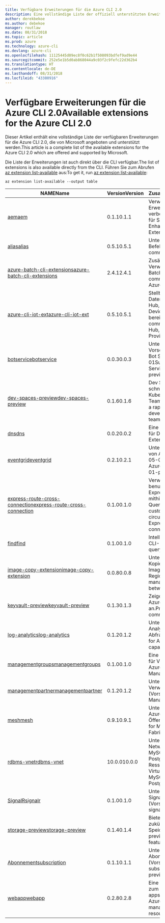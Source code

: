 ```yaml
---
title: Verfügbare Erweiterungen für die Azure CLI 2.0
description: Eine vollständige Liste der offiziell unterstützten Erweiterungen für die Azure CLI 2.0
author: derekbekoe
ms.author: debekoe
manager: routlaw
ms.date: 08/31/2018
ms.topic: article
ms.prod: azure
ms.technology: azure-cli
ms.devlang: azure-cli
ms.openlocfilehash: 11125445d09ec8f0c62b1f508093bdfef9ad9e44
ms.sourcegitcommit: 252e5e1b5d0ab868044a9c03f2c9fefc22d362b4
ms.translationtype: HT
ms.contentlocale: de-DE
ms.lasthandoff: 08/31/2018
ms.locfileid: "43380916"
---
```

# <a name="available-extensions-for-the-azure-cli-20"></a><span data-ttu-id="d85d9-103">Verfügbare Erweiterungen für die Azure CLI 2.0</span><span class="sxs-lookup"><span data-stu-id="d85d9-103">Available extensions for the Azure CLI 2.0</span></span>

<span data-ttu-id="d85d9-104">Dieser Artikel enthält eine vollständige Liste der verfügbaren Erweiterungen für die Azure CLI 2.0, die von Microsoft angeboten und unterstützt werden.</span><span class="sxs-lookup"><span data-stu-id="d85d9-104">This article is a complete list of the available extensions for the Azure CLI 2.0 which are offered and supported by Microsoft.</span></span>

<span data-ttu-id="d85d9-105">Die Liste der Erweiterungen ist auch direkt über die CLI verfügbar.</span><span class="sxs-lookup"><span data-stu-id="d85d9-105">The list of extensions is also available directly from the CLI.</span></span> <span data-ttu-id="d85d9-106">Führen Sie zum Abrufen [az extension list-available](/cli/azure/extension?view=azure-cli-latest#az-extension-list-available) aus:</span><span class="sxs-lookup"><span data-stu-id="d85d9-106">To get it, run [az extension list-available](/cli/azure/extension?view=azure-cli-latest#az-extension-list-available):</span></span>

```azurecli
az extension list-available --output table
```

| <span data-ttu-id="d85d9-107">NAME</span><span class="sxs-lookup"><span data-stu-id="d85d9-107">Name</span></span> | <span data-ttu-id="d85d9-108">Version</span><span class="sxs-lookup"><span data-stu-id="d85d9-108">Version</span></span> | <span data-ttu-id="d85d9-109">Zusammenfassung</span><span class="sxs-lookup"><span data-stu-id="d85d9-109">Summary</span></span> | <span data-ttu-id="d85d9-110">Vorschau</span><span class="sxs-lookup"><span data-stu-id="d85d9-110">Preview</span></span> |
|------|---------|---------|---------|
| [<span data-ttu-id="d85d9-111">aem</span><span class="sxs-lookup"><span data-stu-id="d85d9-111">aem</span></span>](https://github.com/Azure/azure-cli-extensions) | <span data-ttu-id="d85d9-112">0.1.1</span><span class="sxs-lookup"><span data-stu-id="d85d9-112">0.1.1</span></span> | <span data-ttu-id="d85d9-113">Verwalten der Azure-Erweiterungen zur verbesserten Überwachung für SAP</span><span class="sxs-lookup"><span data-stu-id="d85d9-113">Manage Azure Enhanced Monitoring Extensions for SAP</span></span> |  |
| [<span data-ttu-id="d85d9-114">alias</span><span class="sxs-lookup"><span data-stu-id="d85d9-114">alias</span></span>](https://github.com/Azure/azure-cli-extensions) | <span data-ttu-id="d85d9-115">0.5.1</span><span class="sxs-lookup"><span data-stu-id="d85d9-115">0.5.1</span></span> | <span data-ttu-id="d85d9-116">Unterstützung für Befehlsaliase</span><span class="sxs-lookup"><span data-stu-id="d85d9-116">Support for command aliases</span></span> | <span data-ttu-id="d85d9-117">JA</span><span class="sxs-lookup"><span data-stu-id="d85d9-117">Yes</span></span> |
| [<span data-ttu-id="d85d9-118">azure-batch-cli-extensions</span><span class="sxs-lookup"><span data-stu-id="d85d9-118">azure-batch-cli-extensions</span></span>](https://github.com/Azure/azure-batch-cli-extensions) | <span data-ttu-id="d85d9-119">2.4.1</span><span class="sxs-lookup"><span data-stu-id="d85d9-119">2.4.1</span></span> | <span data-ttu-id="d85d9-120">Zusätzliche Befehle für die Verwendung des Azure Batch-Diensts</span><span class="sxs-lookup"><span data-stu-id="d85d9-120">Additional commands for working with Azure Batch service</span></span> |  |
| [<span data-ttu-id="d85d9-121">azure-cli-iot-ext</span><span class="sxs-lookup"><span data-stu-id="d85d9-121">azure-cli-iot-ext</span></span>](https://github.com/azure/azure-iot-cli-extension) | <span data-ttu-id="d85d9-122">0.5.1</span><span class="sxs-lookup"><span data-stu-id="d85d9-122">0.5.1</span></span> | <span data-ttu-id="d85d9-123">Stellt die Befehlsebene der Datenebene für Azure IoT Hub, IoT Edge und den IoT Device Provisioning-Dienst bereit</span><span class="sxs-lookup"><span data-stu-id="d85d9-123">Provides the data plane command layer for Azure IoT Hub, IoT Edge and IoT Device Provisioning Service</span></span> |  |
| [<span data-ttu-id="d85d9-124">botservice</span><span class="sxs-lookup"><span data-stu-id="d85d9-124">botservice</span></span>](https://github.com/Azure/azure-cli-extensions) | <span data-ttu-id="d85d9-125">0.0.3</span><span class="sxs-lookup"><span data-stu-id="d85d9-125">0.0.3</span></span> | <span data-ttu-id="d85d9-126">Unterstützung für die Vorschaufeatures von Azure Bot Service 2017-12-01</span><span class="sxs-lookup"><span data-stu-id="d85d9-126">Support for Azure Bot Service 2017-12-01 preview features</span></span> | <span data-ttu-id="d85d9-127">JA</span><span class="sxs-lookup"><span data-stu-id="d85d9-127">Yes</span></span> |
| [<span data-ttu-id="d85d9-128">dev-spaces-preview</span><span class="sxs-lookup"><span data-stu-id="d85d9-128">dev-spaces-preview</span></span>](https://github.com/Azure/azure-cli-extensions) | <span data-ttu-id="d85d9-129">0.1.6</span><span class="sxs-lookup"><span data-stu-id="d85d9-129">0.1.6</span></span> | <span data-ttu-id="d85d9-130">Dev Spaces ermöglicht eine schnelle, iterative Kubernetes-Bereitstellung für Teams.</span><span class="sxs-lookup"><span data-stu-id="d85d9-130">Dev Spaces provides a rapid, iterative Kubernetes development experience for teams.</span></span> | <span data-ttu-id="d85d9-131">JA</span><span class="sxs-lookup"><span data-stu-id="d85d9-131">Yes</span></span> |
| [<span data-ttu-id="d85d9-132">dns</span><span class="sxs-lookup"><span data-stu-id="d85d9-132">dns</span></span>](https://github.com/Azure/azure-cli-extensions) | <span data-ttu-id="d85d9-133">0.0.2</span><span class="sxs-lookup"><span data-stu-id="d85d9-133">0.0.2</span></span> | <span data-ttu-id="d85d9-134">Eine Azure CLI-Erweiterung für DNS-Zonen</span><span class="sxs-lookup"><span data-stu-id="d85d9-134">An Azure CLI Extension for DNS zones</span></span> |  |
| [<span data-ttu-id="d85d9-135">eventgrid</span><span class="sxs-lookup"><span data-stu-id="d85d9-135">eventgrid</span></span>](https://github.com/Azure/azure-cli-extensions) | <span data-ttu-id="d85d9-136">0.2.1</span><span class="sxs-lookup"><span data-stu-id="d85d9-136">0.2.1</span></span> | <span data-ttu-id="d85d9-137">Unterstützung für Features von Azure EventGrid 2018-05-01-preview</span><span class="sxs-lookup"><span data-stu-id="d85d9-137">Support for Azure EventGrid 2018-05-01-preview features</span></span> | <span data-ttu-id="d85d9-138">JA</span><span class="sxs-lookup"><span data-stu-id="d85d9-138">Yes</span></span> |
| [<span data-ttu-id="d85d9-139">express-route-cross-connection</span><span class="sxs-lookup"><span data-stu-id="d85d9-139">express-route-cross-connection</span></span>](https://github.com/Azure/azure-cli-extensions/tree/master/src/express-route-cross-connection) | <span data-ttu-id="d85d9-140">0.1.0</span><span class="sxs-lookup"><span data-stu-id="d85d9-140">0.1.0</span></span> | <span data-ttu-id="d85d9-141">Verwalten von benutzerdefinierten ExpressRoute-Verbindungen mithilfe einer ExpressRoute-Querverbindung</span><span class="sxs-lookup"><span data-stu-id="d85d9-141">Manage customer ExpressRoute circuits using an ExpressRoute cross-connection.</span></span> |  |
| [<span data-ttu-id="d85d9-142">find</span><span class="sxs-lookup"><span data-stu-id="d85d9-142">find</span></span>](https://github.com/Azure/azure-cli-extensions/tree/master/src/find) | <span data-ttu-id="d85d9-143">0.1.0</span><span class="sxs-lookup"><span data-stu-id="d85d9-143">0.1.0</span></span> | <span data-ttu-id="d85d9-144">Intelligentes Abfragen von CLI-Informationen</span><span class="sxs-lookup"><span data-stu-id="d85d9-144">Intelligent querying for CLI information.</span></span> | <span data-ttu-id="d85d9-145">JA</span><span class="sxs-lookup"><span data-stu-id="d85d9-145">Yes</span></span> |
| [<span data-ttu-id="d85d9-146">image-copy-extension</span><span class="sxs-lookup"><span data-stu-id="d85d9-146">image-copy-extension</span></span>](https://github.com/Azure/azure-cli-extensions) | <span data-ttu-id="d85d9-147">0.0.8</span><span class="sxs-lookup"><span data-stu-id="d85d9-147">0.0.8</span></span> | <span data-ttu-id="d85d9-148">Unterstützung für das Kopieren verwalteter VM-Images zwischen Regionen</span><span class="sxs-lookup"><span data-stu-id="d85d9-148">Support for copying managed vm images between regions</span></span> |  |
| [<span data-ttu-id="d85d9-149">keyvault-preview</span><span class="sxs-lookup"><span data-stu-id="d85d9-149">keyvault-preview</span></span>](https://github.com/Azure/azure-keyvault-cli-extension) | <span data-ttu-id="d85d9-150">0.1.3</span><span class="sxs-lookup"><span data-stu-id="d85d9-150">0.1.3</span></span> | <span data-ttu-id="d85d9-151">Zeigen Sie eine Vorschau der Azure Key Vault-Befehle an.</span><span class="sxs-lookup"><span data-stu-id="d85d9-151">Preview Azure Key Vault commands.</span></span> | <span data-ttu-id="d85d9-152">JA</span><span class="sxs-lookup"><span data-stu-id="d85d9-152">Yes</span></span> |
| [<span data-ttu-id="d85d9-153">log-analytics</span><span class="sxs-lookup"><span data-stu-id="d85d9-153">log-analytics</span></span>](https://github.com/Azure/azure-cli-extensions/tree/master/src/log-analytics) | <span data-ttu-id="d85d9-154">0.1.2</span><span class="sxs-lookup"><span data-stu-id="d85d9-154">0.1.2</span></span> | <span data-ttu-id="d85d9-155">Unterstützung für Azure Log Analytics-Abfragefunktionen</span><span class="sxs-lookup"><span data-stu-id="d85d9-155">Support for Azure Log Analytics query capabilities.</span></span> | <span data-ttu-id="d85d9-156">JA</span><span class="sxs-lookup"><span data-stu-id="d85d9-156">Yes</span></span> |
| [<span data-ttu-id="d85d9-157">managementgroups</span><span class="sxs-lookup"><span data-stu-id="d85d9-157">managementgroups</span></span>](https://github.com/Azure/azure-cli-extensions) | <span data-ttu-id="d85d9-158">0.1.0</span><span class="sxs-lookup"><span data-stu-id="d85d9-158">0.1.0</span></span> | <span data-ttu-id="d85d9-159">Eine Azure CLI-Erweiterung für Verwaltungsgruppen</span><span class="sxs-lookup"><span data-stu-id="d85d9-159">An Azure CLI Extension for Management Groups</span></span> |  |
| [<span data-ttu-id="d85d9-160">managementpartner</span><span class="sxs-lookup"><span data-stu-id="d85d9-160">managementpartner</span></span>](https://github.com/Azure/azure-cli-extensions) | <span data-ttu-id="d85d9-161">0.1.2</span><span class="sxs-lookup"><span data-stu-id="d85d9-161">0.1.2</span></span> | <span data-ttu-id="d85d9-162">Unterstützung für Verwaltungspartner (Vorschauversion)</span><span class="sxs-lookup"><span data-stu-id="d85d9-162">Support for Management Partner preview</span></span> |  |
| [<span data-ttu-id="d85d9-163">mesh</span><span class="sxs-lookup"><span data-stu-id="d85d9-163">mesh</span></span>](https://github.com/Azure/azure-cli-extensions) | <span data-ttu-id="d85d9-164">0.9.1</span><span class="sxs-lookup"><span data-stu-id="d85d9-164">0.9.1</span></span> | <span data-ttu-id="d85d9-165">Unterstützung für Microsoft Azure Service Fabric Mesh: Öffentliche Vorschau</span><span class="sxs-lookup"><span data-stu-id="d85d9-165">Support for Microsoft Azure Service Fabric Mesh - Public Preview</span></span> | <span data-ttu-id="d85d9-166">JA</span><span class="sxs-lookup"><span data-stu-id="d85d9-166">Yes</span></span> |
| [<span data-ttu-id="d85d9-167">rdbms-vnet</span><span class="sxs-lookup"><span data-stu-id="d85d9-167">rdbms-vnet</span></span>](https://github.com/Azure/azure-cli-extensions) | <span data-ttu-id="d85d9-168">10.0.0</span><span class="sxs-lookup"><span data-stu-id="d85d9-168">10.0.0</span></span> | <span data-ttu-id="d85d9-169">Unterstützung für Virtual Network-Regeln in Azure MySQL- und Azure PostgreSQL-Ressourcen</span><span class="sxs-lookup"><span data-stu-id="d85d9-169">Support for Virtual Network rules in Azure MySQL and Azure PostgreSQL resources</span></span> |  |
| [<span data-ttu-id="d85d9-170">SignalR</span><span class="sxs-lookup"><span data-stu-id="d85d9-170">signalr</span></span>](https://github.com/Azure/azure-cli-extensions) | <span data-ttu-id="d85d9-171">0.1.0</span><span class="sxs-lookup"><span data-stu-id="d85d9-171">0.1.0</span></span> | <span data-ttu-id="d85d9-172">Unterstützung für die SignalR-Verwaltung (Vorschauversion)</span><span class="sxs-lookup"><span data-stu-id="d85d9-172">Support for signalr management preview.</span></span> | <span data-ttu-id="d85d9-173">JA</span><span class="sxs-lookup"><span data-stu-id="d85d9-173">Yes</span></span> |
| [<span data-ttu-id="d85d9-174">storage-preview</span><span class="sxs-lookup"><span data-stu-id="d85d9-174">storage-preview</span></span>](https://github.com/Azure/azure-cli-extensions/tree/master/src/storage-preview) | <span data-ttu-id="d85d9-175">0.1.4</span><span class="sxs-lookup"><span data-stu-id="d85d9-175">0.1.4</span></span> | <span data-ttu-id="d85d9-176">Bietet eine Vorschau für zukünftige Speicherfeatures.</span><span class="sxs-lookup"><span data-stu-id="d85d9-176">Provides a preview for upcoming storage features.</span></span> | <span data-ttu-id="d85d9-177">JA</span><span class="sxs-lookup"><span data-stu-id="d85d9-177">Yes</span></span> |
| [<span data-ttu-id="d85d9-178">Abonnement</span><span class="sxs-lookup"><span data-stu-id="d85d9-178">subscription</span></span>](https://github.com/Azure/azure-cli-extensions) | <span data-ttu-id="d85d9-179">0.1.1</span><span class="sxs-lookup"><span data-stu-id="d85d9-179">0.1.1</span></span> | <span data-ttu-id="d85d9-180">Unterstützung für die Abonnementverwaltung (Vorschauversion)</span><span class="sxs-lookup"><span data-stu-id="d85d9-180">Support for subscription management preview.</span></span> |  |
| [<span data-ttu-id="d85d9-181">webapp</span><span class="sxs-lookup"><span data-stu-id="d85d9-181">webapp</span></span>](https://github.com/Azure/azure-cli-extensions) | <span data-ttu-id="d85d9-182">0.2.8</span><span class="sxs-lookup"><span data-stu-id="d85d9-182">0.2.8</span></span> | <span data-ttu-id="d85d9-183">Eine Azure CLI-Erweiterung zum Verwalten von appservice-Ressourcen</span><span class="sxs-lookup"><span data-stu-id="d85d9-183">An Azure CLI Extension to manage appservice resources</span></span> | <span data-ttu-id="d85d9-184">JA</span><span class="sxs-lookup"><span data-stu-id="d85d9-184">Yes</span></span> |
